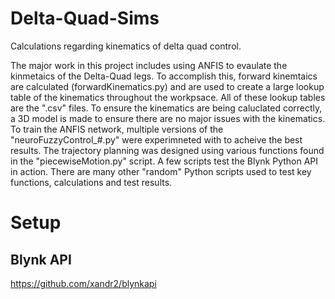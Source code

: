 # Delta-Quad-Sims
Calculations regarding kinematics of delta quad control. 

The major work in this project includes using ANFIS to evaulate the kinmetaics of the Delta-Quad legs. To accomplish this, forward kinemtaics are calculated (forwardKinematics.py) and are used to create a large lookup table of the kinematics throughout the workpsace. All of these lookup tables are the ".csv" files. 
To ensure the kinematics are being caluclated correctly, a 3D model is made to ensure there are no major issues with the kinematics.  
To train the ANFIS network, multiple versions of the "neuroFuzzyControl_#.py" were experimneted with to acheive the best results. 
The trajectory planning was designed using various functions found in the "piecewiseMotion.py" script. 
A few scripts test the Blynk Python API in action. 
There are many other "random" Python scripts used to test key functions, calculations and test results. 

# Setup

## Blynk API
https://github.com/xandr2/blynkapi


